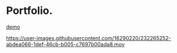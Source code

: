 # Portfolio.

[demo](https://yuki-sakaguchi.github.io/portfolio/public/index.html)

https://user-images.githubusercontent.com/16290220/232265252-abdea066-1def-46cb-b005-c7697b00ada8.mov


